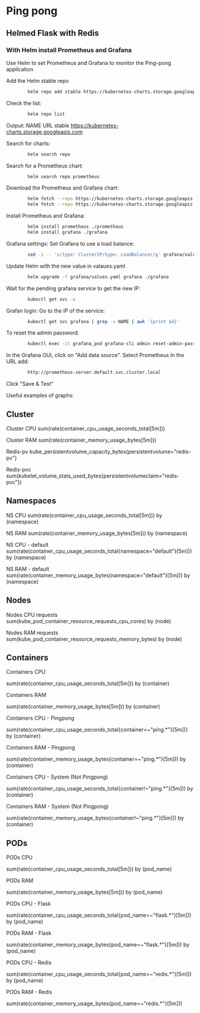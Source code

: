 # Ping pong
## Helmed Flask with Redis 
### With Helm install Prometheus and Grafana

Use Helm to set Prometheus and Grafana to monitor the Ping-pong application


Add the Helm stable repo
```bash
        helm repo add stable https://kubernetes-charts.storage.googleapis.com
```

Check the list:
```bash
        helm repo list
```
Output:
NAME  	URL
stable	https://kubernetes-charts.storage.googleapis.com

Search for charts:
```bash
        helm search repo 
```

Search for a Prometheus chart:
```bash
        helm search repo prometheus
```

Download the Prometheus and Grafana chart:
```bash
        helm fetch --repo https://kubernetes-charts.storage.googleapis.com --untar --untardir . prometheus
        helm fetch --repo https://kubernetes-charts.storage.googleapis.com --untar --untardir . grafana
```

Install Prometheus and Grafana:
```bash
        helm install prometheus ./prometheus
        helm install grafana ./grafana
```

Grafana settings:
Set Grafana to use a load balance:
```bash
        sed -i -- 's/type: ClusterIP/type: LoadBalancer/g' grafana/values.yaml
```

Update Helm with the new value in valaues.yaml
```bash
        helm upgrade -f grafana/values.yaml grafana ./grafana
```

Wait for the pending grafana service to get the new IP:
```bash
        kubectl get svc -w
```

Grafan login: Go to the IP of the service:
```bash
        kubectl get svc grafana | grep -v NAME | awk '{print $4}'
```

To reset the admin password:
```bash
        kubectl exec -it grafana_pod grafana-cli admin reset-admin-password new_pass
```

In the Grafana GUI, click on "Add data source".
Select Prometheus
In the URL add: 
```bash
        http://prometheus-server.default.svc.cluster.local
```
Click "Save & Test"

Useful examples of graphs:

Cluster
-------
Cluster CPU
sum(rate(container_cpu_usage_seconds_total[5m]))

Cluster RAM
sum(rate(container_memory_usage_bytes[5m]))

Redis-pv
kube_persistentvolume_capacity_bytes{persistentvolume="redis-pv"}

Redis-pvc
sum(kubelet_volume_stats_used_bytes{persistentvolumeclaim="redis-pvc"})


Namespaces
----------
NS CPU
sum(rate(container_cpu_usage_seconds_total[5m])) by (namespace)

NS RAM
sum(rate(container_memory_usage_bytes[5m])) by (namespace)

NS CPU - default
sum(rate(container_cpu_usage_seconds_total{namespace="default"}[5m])) by (namespace)

NS RAM - default
sum(rate(container_memory_usage_bytes{namespace="default"}[5m])) by (namespace)


Nodes
-----
Nodes CPU requests
sum(kube_pod_container_resource_requests_cpu_cores) by (node)

Nodes RAM requests
sum(kube_pod_container_resource_requests_memory_bytes) by (node)


Containers
----------
Containers CPU

sum(rate(container_cpu_usage_seconds_total[5m])) by (container)

Containers RAM

sum(rate(container_memory_usage_bytes[5m])) by (container)

Containers CPU - Pingpong

sum(rate(container_cpu_usage_seconds_total{container=~"ping.*"}[5m])) by (container)

Containers RAM - Pingpong

sum(rate(container_memory_usage_bytes{container=~"ping.*"}[5m])) by (container)

Containers CPU - System (Not Pingpong)

sum(rate(container_cpu_usage_seconds_total{container!~"ping.*"}[5m])) by (container)

Containers RAM - System (Not Pingpong)

sum(rate(container_memory_usage_bytes{container!~"ping.*"}[5m])) by (container)


PODs
----
PODs CPU

sum(rate(container_cpu_usage_seconds_total[5m])) by (pod_name) 

PODs RAM

sum(rate(container_memory_usage_bytes[5m])) by (pod_name) 

PODs CPU - Flask

sum(rate(container_cpu_usage_seconds_total{pod_name=~"flask.*"}[5m])) by (pod_name) 

PODs RAM - Flask

sum(rate(container_memory_usage_bytes{pod_name=~"flask.*"}[5m])) by (pod_name) 

PODs CPU - Redis

sum(rate(container_cpu_usage_seconds_total{pod_name=~"redis.*"}[5m])) by (pod_name) 

PODs RAM - Redis

sum(rate(container_memory_usage_bytes{pod_name=~"redis.*"}[5m]))
